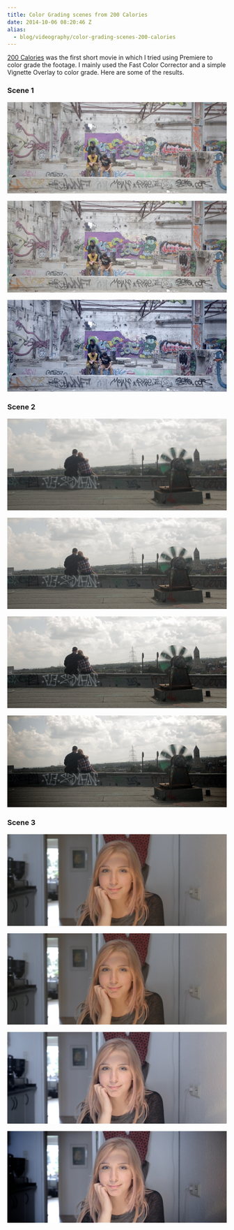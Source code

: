 ```yaml
---
title: Color Grading scenes from 200 Calories
date: 2014-10-06 08:20:46 Z
alias:
  - blog/videography/color-grading-scenes-200-calories
---
```


[200 Calories](/200-calories-created-during-the-2880-film-festival/ '200 Calories, created during the 2880 Film Festival') was the first short movie in which I tried using Premiere to color grade the footage. I mainly used the Fast Color Corrector and a simple Vignette Overlay to color grade. Here are some of the results.

### Scene 1

[![Master.Still006](assets/2014/10/Master.Still006.jpeg)](assets/2014/10/Master.Still006.jpeg)

[![Master.Still007](assets/2014/10/Master.Still007.jpeg)](assets/2014/10/Master.Still007.jpeg)

[![Master.Still008](assets/2014/10/Master.Still008.jpeg)](assets/2014/10/Master.Still008.jpeg)

### Scene 2

[![Master.Still001](assets/2014/10/Master.Still001.jpeg)](assets/2014/10/Master.Still001.jpeg)

[![Master.Still002](assets/2014/10/Master.Still002.jpeg)](assets/2014/10/Master.Still002.jpeg)

[![Master.Still003](assets/2014/10/Master.Still003.jpeg)](assets/2014/10/Master.Still003.jpeg)

[![Master.Still004](assets/2014/10/Master.Still004.jpeg)](assets/2014/10/Master.Still004.jpeg)

### Scene 3

[![Master.Still013](assets/2014/10/Master.Still013.jpeg)](assets/2014/10/Master.Still013.jpeg)

[![Master.Still014](assets/2014/10/Master.Still014.jpeg)](assets/2014/10/Master.Still014.jpeg)

[![Master.Still015](assets/2014/10/Master.Still015.jpeg)](assets/2014/10/Master.Still015.jpeg)

[![Master.Still016](assets/2014/10/Master.Still016.jpeg)](assets/2014/10/Master.Still016.jpeg)
